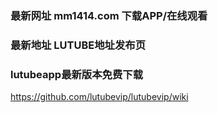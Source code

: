 ### 最新网址 mm1414.com 下载APP/在线观看
### 最新地址 LUTUBE地址发布页
### lutubeapp最新版本免费下载

https://github.com/lutubevip/lutubevip/wiki
